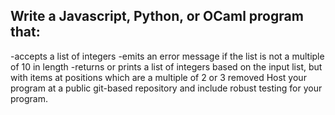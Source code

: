 ## Write a Javascript, Python, or OCaml program that:
-accepts a list of integers
-emits an error message if the list is not a multiple of 10 in length
-returns or prints a list of integers based on the input list, but with items at positions which are a multiple of 2 or 3 removed
Host your program at a public git-based repository and include robust testing for your program.